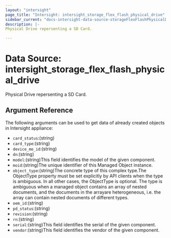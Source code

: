 ```yaml
---
layout: "intersight"
page_title: "Intersight: intersight_storage_flex_flash_physical_drive"
sidebar_current: "docs-intersight-data-source-storageFlexFlashPhysicalDrive"
description: |-
Physical Drive repersenting a SD Card.

---
```


# Data Source: intersight_storage_flex_flash_physical_drive
Physical Drive repersenting a SD Card.

## Argument Reference
The following arguments can be used to get data of already created objects in Intersight appliance:
* `card_status`:(string)
* `card_type`:(string)
* `device_mo_id`:(string)
* `dn`:(string)
* `model`:(string)This field identifies the model of the given component.
* `moid`:(string)The unique identifier of this Managed Object instance.
* `object_type`:(string)The concrete type of this complex type.The ObjectType property must be set explicitly by API clients when the type is ambiguous. In all other cases, the ObjectType is optional. The type is ambiguous when a managed object contains an array of nested documents, and the documents in the arrayare heterogeneous, i.e. the array can contain nested documents of different types.
* `oem_id`:(string)
* `pd_status`:(string)
* `revision`:(string)
* `rn`:(string)
* `serial`:(string)This field identifies the serial of the given component.
* `vendor`:(string)This field identifies the vendor of the given component.
